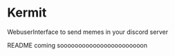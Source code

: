 # Kermit
WebuserInterface to send memes in your discord server 


README coming sooooooooooooooooooooooon

